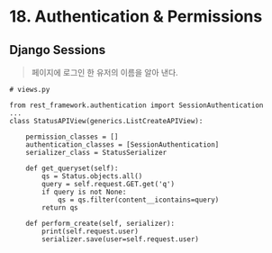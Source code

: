 # 18. Authentication & Permissions

## Django Sessions

> 페이지에 로그인 한 유저의 이름을 알아 낸다.

```python+theme:dark+lineNumbers:true
# views.py

from rest_framework.authentication import SessionAuthentication
...
class StatusAPIView(generics.ListCreateAPIView):

    permission_classes = []
    authentication_classes = [SessionAuthentication]
    serializer_class = StatusSerializer

    def get_queryset(self):
        qs = Status.objects.all()
        query = self.request.GET.get('q')
        if query is not None:
            qs = qs.filter(content__icontains=query)
        return qs

    def perform_create(self, serializer):
        print(self.request.user)
        serializer.save(user=self.request.user)
```